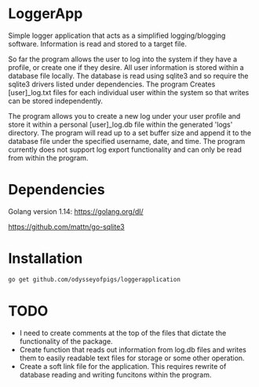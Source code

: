 # LoggerApp

Simple logger application that acts as a simplified logging/blogging software.
Information is read and stored to a target file.

So far the program allows the user to log into the system if they have a 
profile, or create one if they desire. All user information is stored within a 
database file locally. The database is read using sqlite3 and so require the 
sqlite3 drivers listed under dependencies. The program Creates [user]_log.txt 
files for each individual user within the system so that writes can be stored 
independently.

The program allows you to create a new log under your user profile and store it 
within a personal [user]_log.db file within the generated 'logs' directory. The program 
will read up to a set buffer size and append it to the database file under the specified 
username, date, and time. The program currently does not support log export functionality 
and can only be read from within the program.


# Dependencies

Golang version 1.14: https://golang.org/dl/

https://github.com/mattn/go-sqlite3

# Installation

```bash
go get github.com/odysseyofpigs/loggerapplication
```

# TODO

* I need to create comments at the top of the files that dictate the functionality of the package.
* Create function that reads out information from log.db files and writes them to 
easily readable text files for storage or some other operation.
* Create a soft link file for the application. This requires rewrite of database reading 
and writing funcitons within the program.
